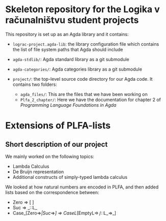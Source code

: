 # Skeleton repository for the Logika v računalništvu student projects

This repository is set up as an Agda library and it contains:

* `lograc-project.agda-lib`: the library configuration file which contains
  the list of file system paths that Agda should include

* `agda-stdlib/`: Agda standard library as a git submodule

* `agda-categories/`: Agda categories library as a git submodule

* `project/`: the top-level source code directory for our Agda code. It contains two folders:
  + `agda_files/`: This are the files that we have been working on
  + `Plfa_2_chapter/`: Here we have the documentation for chapter 2 of *Programming Language Foundations in Agda* 

<!-- # EXTENSIONS OF PLFA-LISTS -->
# Extensions of PLFA-lists
## Short description of our project

We mainly worked on the following topics:
* Lambda Calculus
* De Bruijn representation
* Additional constructs of simply-typed lambda calculus


We looked at how natural numbers are encoded in PLFA, and then added lists based on the correspondence between:
* Zero ⇒  [ ]
* Suc   ⇒  \_∷L\_
* Case_[Zero⇒_|Suc_⇒_] ⇒ CaseL_[EmptyL⇒_∣_∷L_⇒_]




